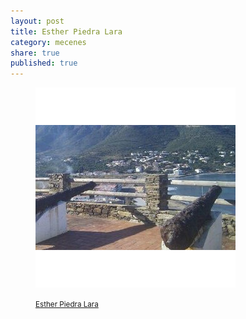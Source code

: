 ```yaml
---
layout: post
title: Esther Piedra Lara
category: mecenes
share: true
published: true
---
```


<figure class="text-center">
	<img src="/public/img/esther-piedra-lara-mecenes-artinpocket-regular.png" alt="Esther Piedra Lara - mecenes d'artipocket/regular" title="Esther Piedra Lara - mecenes d'artipocket/regular">
	<figcaption>
		<p><small><i class="fa fa-facebook"></i> <a href="https://www.facebook.com/eplara?fref=ts" title="Esther Piedra Lara a Facebook">Esther Piedra Lara</a></small></p>
	</figcaption>
</figure>